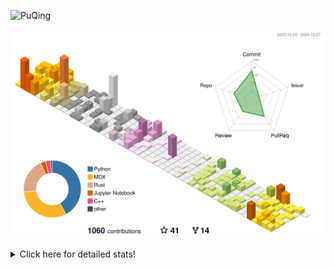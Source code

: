 ![PuQing](https://user-images.githubusercontent.com/27223114/171565019-9a56fae6-b08b-421f-99db-7e830da42371.png)

![](./profile-3d-contrib/profile-season-animate.svg)

<details>
<summary>Click here for detailed stats!</summary>

<!--START_SECTION:waka-->
![Lines of code](https://img.shields.io/badge/From%20Hello%20World%20I%27ve%20Written-1.4%20million%20lines%20of%20code-blue)

**🐱 My GitHub Data** 

> 📦 411.1 kB Used in GitHub's Storage 
 > 
> 🏆 660 Contributions in the Year 2024
 > 
> 🚫 Not Opted to Hire
 > 
> 📜 59 Public Repositories 
 > 
> 🔑 30 Private Repositories 
 > 
**I'm a Night 🦉** 

```text
🌞 Morning                519 commits         ██░░░░░░░░░░░░░░░░░░░░░░░   06.54 % 
🌆 Daytime                3278 commits        ██████████░░░░░░░░░░░░░░░   41.30 % 
🌃 Evening                1997 commits        ██████░░░░░░░░░░░░░░░░░░░   25.16 % 
🌙 Night                  2143 commits        ███████░░░░░░░░░░░░░░░░░░   27.00 % 
```


📊 **This Week I Spent My Time On** 

```text
💬 Programming Languages: 
Browsing                 11 hrs 19 mins      ███████░░░░░░░░░░░░░░░░░░   26.91 % 
Python                   10 hrs 22 mins      ██████░░░░░░░░░░░░░░░░░░░   24.63 % 
GitHubing                6 hrs 42 mins       ████░░░░░░░░░░░░░░░░░░░░░   15.94 % 
Other                    5 hrs 28 mins       ███░░░░░░░░░░░░░░░░░░░░░░   13.02 % 
Searching                2 hrs 15 mins       █░░░░░░░░░░░░░░░░░░░░░░░░   05.36 % 

🔥 Editors: 
Chrome                   22 hrs 22 mins      █████████████░░░░░░░░░░░░   53.16 % 
VS Code                  18 hrs 42 mins      ███████████░░░░░░░░░░░░░░   44.45 % 
fish                     1 hr                █░░░░░░░░░░░░░░░░░░░░░░░░   02.39 % 

💻 Operating System: 
Mac                      23 hrs 22 mins      ██████████████░░░░░░░░░░░   55.55 % 
WSL                      10 hrs 18 mins      ██████░░░░░░░░░░░░░░░░░░░   24.51 % 
Linux                    8 hrs 23 mins       █████░░░░░░░░░░░░░░░░░░░░   19.94 % 
```


<!--END_SECTION:waka-->
</details>
